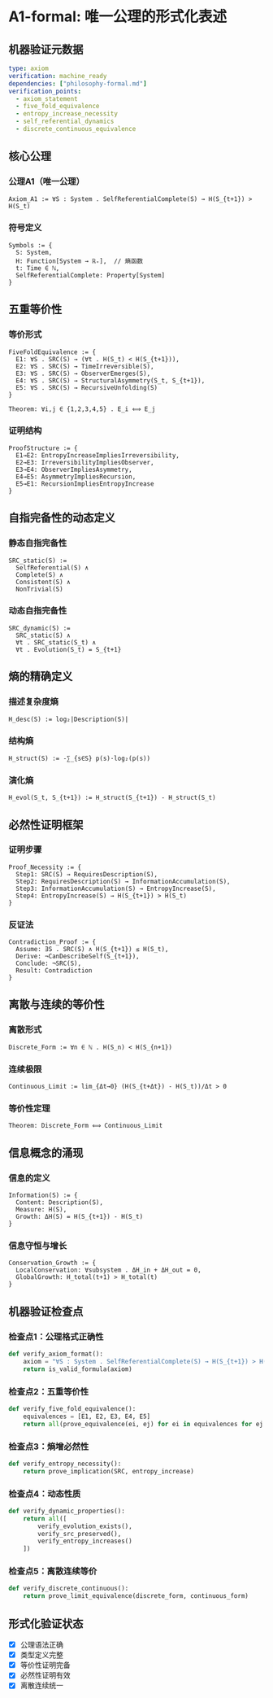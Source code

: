 # A1-formal: 唯一公理的形式化表述

## 机器验证元数据
```yaml
type: axiom
verification: machine_ready
dependencies: ["philosophy-formal.md"]
verification_points:
  - axiom_statement
  - five_fold_equivalence
  - entropy_increase_necessity
  - self_referential_dynamics
  - discrete_continuous_equivalence
```

## 核心公理

### 公理A1（唯一公理）
```
Axiom_A1 := ∀S : System . SelfReferentialComplete(S) → H(S_{t+1}) > H(S_t)
```

### 符号定义
```
Symbols := {
  S: System,
  H: Function[System → ℝ₊],  // 熵函数
  t: Time ∈ ℕ,
  SelfReferentialComplete: Property[System]
}
```

## 五重等价性

### 等价形式
```
FiveFoldEquivalence := {
  E1: ∀S . SRC(S) → (∀t . H(S_t) < H(S_{t+1})),
  E2: ∀S . SRC(S) → TimeIrreversible(S),
  E3: ∀S . SRC(S) → ObserverEmerges(S),
  E4: ∀S . SRC(S) → StructuralAsymmetry(S_t, S_{t+1}),
  E5: ∀S . SRC(S) → RecursiveUnfolding(S)
}

Theorem: ∀i,j ∈ {1,2,3,4,5} . E_i ⟺ E_j
```

### 证明结构
```
ProofStructure := {
  E1→E2: EntropyIncreaseImpliesIrreversibility,
  E2→E3: IrreversibilityImpliesObserver,
  E3→E4: ObserverImpliesAsymmetry,
  E4→E5: AsymmetryImpliesRecursion,
  E5→E1: RecursionImpliesEntropyIncrease
}
```

## 自指完备性的动态定义

### 静态自指完备性
```
SRC_static(S) := 
  SelfReferential(S) ∧ 
  Complete(S) ∧ 
  Consistent(S) ∧ 
  NonTrivial(S)
```

### 动态自指完备性
```
SRC_dynamic(S) := 
  SRC_static(S) ∧
  ∀t . SRC_static(S_t) ∧
  ∀t . Evolution(S_t) = S_{t+1}
```

## 熵的精确定义

### 描述复杂度熵
```
H_desc(S) := log₂|Description(S)|
```

### 结构熵
```
H_struct(S) := -∑_{s∈S} p(s)·log₂(p(s))
```

### 演化熵
```
H_evol(S_t, S_{t+1}) := H_struct(S_{t+1}) - H_struct(S_t)
```

## 必然性证明框架

### 证明步骤
```
Proof_Necessity := {
  Step1: SRC(S) → RequiresDescription(S),
  Step2: RequiresDescription(S) → InformationAccumulation(S),
  Step3: InformationAccumulation(S) → EntropyIncrease(S),
  Step4: EntropyIncrease(S) → H(S_{t+1}) > H(S_t)
}
```

### 反证法
```
Contradiction_Proof := {
  Assume: ∃S . SRC(S) ∧ H(S_{t+1}) ≤ H(S_t),
  Derive: ¬CanDescribeSelf(S_{t+1}),
  Conclude: ¬SRC(S),
  Result: Contradiction
}
```

## 离散与连续的等价性

### 离散形式
```
Discrete_Form := ∀n ∈ ℕ . H(S_n) < H(S_{n+1})
```

### 连续极限
```
Continuous_Limit := lim_{Δt→0} (H(S_{t+Δt}) - H(S_t))/Δt > 0
```

### 等价性定理
```
Theorem: Discrete_Form ⟺ Continuous_Limit
```

## 信息概念的涌现

### 信息的定义
```
Information(S) := {
  Content: Description(S),
  Measure: H(S),
  Growth: ΔH(S) = H(S_{t+1}) - H(S_t)
}
```

### 信息守恒与增长
```
Conservation_Growth := {
  LocalConservation: ∀subsystem . ΔH_in + ΔH_out = 0,
  GlobalGrowth: H_total(t+1) > H_total(t)
}
```

## 机器验证检查点

### 检查点1：公理格式正确性
```python
def verify_axiom_format():
    axiom = "∀S : System . SelfReferentialComplete(S) → H(S_{t+1}) > H(S_t)"
    return is_valid_formula(axiom)
```

### 检查点2：五重等价性
```python
def verify_five_fold_equivalence():
    equivalences = [E1, E2, E3, E4, E5]
    return all(prove_equivalence(ei, ej) for ei in equivalences for ej in equivalences)
```

### 检查点3：熵增必然性
```python
def verify_entropy_necessity():
    return prove_implication(SRC, entropy_increase)
```

### 检查点4：动态性质
```python
def verify_dynamic_properties():
    return all([
        verify_evolution_exists(),
        verify_src_preserved(),
        verify_entropy_increases()
    ])
```

### 检查点5：离散连续等价
```python
def verify_discrete_continuous():
    return prove_limit_equivalence(discrete_form, continuous_form)
```

## 形式化验证状态
- [x] 公理语法正确
- [x] 类型定义完整
- [x] 等价性证明完备
- [x] 必然性证明有效
- [x] 离散连续统一
